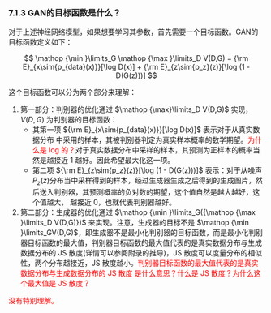 

### 7.1.3 GAN的目标函数是什么？

对于上述神经网络模型，如果想要学习其参数，首先需要一个目标函数。GAN的目标函数定义如下：


$$
\mathop {\min }\limits_G \mathop {\max }\limits_D V(D,G) = {\rm E}_{x\sim{p_{data}(x)}}[\log D(x)] + {\rm E}_{z\sim{p_z}(z)}[\log (1 - D(G(z)))]
$$

这个目标函数可以分为两个部分来理解：

1. 第一部分：判别器的优化通过 $\mathop {\max}\limits_D V(D,G)$ 实现，$V(D,G)$ 为判别器的目标函数：
    - 其第一项 ${\rm E}_{x\sim{p_{data}(x)}}[\log D(x)]$ 表示对于从真实数据分布 中采用的样本，其被判别器判定为真实样本概率的数学期望。<span style="color:red;">为什么是 log 的？</span>对于真实数据分布中采样的样本，其预测为正样本的概率当然是越接近 1 越好。因此希望最大化这一项。
    - 第二项 ${\rm E}_{z\sim{p_z}(z)}[\log (1 - D(G(z)))]$ 表示：对于从噪声 $P_z(z)​$ 分布当中采样得到的样本，经过生成器生成之后得到的生成图片，然后送入判别器，其预测概率的负对数的期望，这个值自然是越大越好，这个值越大， 越接近 0，也就代表判别器越好。
2. 第二部分：生成器的优化通过 $\mathop {\min }\limits_G({\mathop {\max }\limits_D V(D,G)})$ 来实现。注意，生成器的目标不是 $\mathop {\min }\limits_GV(D,G)$，即生成器不是最小化判别器的目标函数，而是最小化判别器目标函数的最大值，判别器目标函数的最大值代表的是真实数据分布与生成数据分布的 JS 散度(详情可以参阅附录的推导)，JS 散度可以度量分布的相似性，两个分布越接近，JS 散度越小。<span style="color:red;">判别器目标函数的最大值代表的是真实数据分布与生成数据分布的 JS 散度 是什么意思？什么是 JS 散度？为什么这个最大值是 JS 散度？</span>

<span style="color:red;">没有特别理解。</span>
